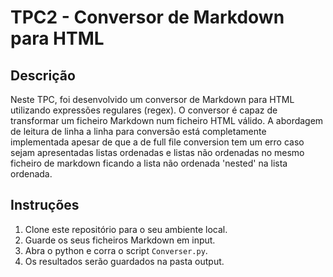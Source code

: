
# TPC2 - Conversor de Markdown para HTML

## Descrição

Neste TPC, foi desenvolvido um conversor de Markdown para HTML utilizando expressões regulares (regex). O conversor é capaz de transformar um ficheiro Markdown num ficheiro HTML válido.
A abordagem de leitura de linha a linha para conversão está completamente implementada apesar de que a de full file conversion tem um erro caso sejam apresentadas listas ordenadas e listas não ordenadas no mesmo ficheiro de markdown ficando a lista não ordenada 'nested' na lista ordenada.


## Instruções

1. Clone este repositório para o seu ambiente local.
2. Guarde os seus ficheiros Markdown em input.
3. Abra o python e corra o script `Converser.py`.
4. Os resultados serão guardados na pasta output.
